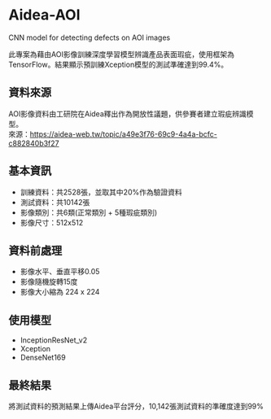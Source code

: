# Aidea-AOI
 CNN model for detecting defects on AOI images

此專案為藉由AOI影像訓練深度學習模型辨識產品表面瑕疵，使用框架為TensorFlow。結果顯示預訓練Xception模型的測試準確達到99.4%。

## 資料來源
AOI影像資料由工研院在Aidea釋出作為開放性議題，供參賽者建立瑕疵辨識模型。  
來源：https://aidea-web.tw/topic/a49e3f76-69c9-4a4a-bcfc-c882840b3f27

## 基本資訊
* 訓練資料：共2528張，並取其中20%作為驗證資料  
* 測試資料：共10142張  
* 影像類別：共6類(正常類別 + 5種瑕疵類別)  
* 影像尺寸：512x512  

## 資料前處理
* 影像水平、垂直平移0.05
* 影像隨機旋轉15度
* 影像大小縮為 224 x 224

## 使用模型
* InceptionResNet_v2
* Xception
* DenseNet169 

## 最終結果
將測試資料的預測結果上傳Aidea平台評分，10,142張測試資料的準確度達到99%
